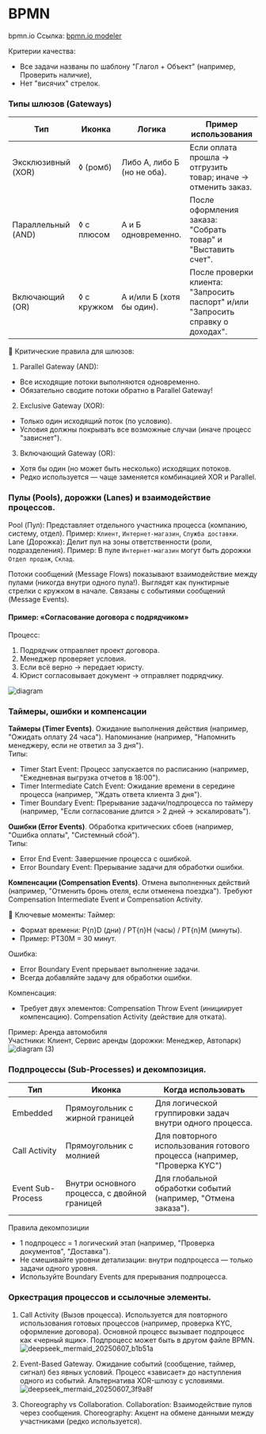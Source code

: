 # BPMN

bpmn.io
Ссылка: [bpmn.io modeler](https://demo.bpmn.io/new)

Критерии качества:
- Все задачи названы по шаблону "Глагол + Объект" (например, Проверить наличие),
- Нет "висячих" стрелок.

### Типы шлюзов (Gateways)

| Тип | Иконка | Логика | Пример использования |
|-|-|-|-|
| Эксклюзивный (XOR) | ◊ (ромб) | Либо А, либо Б (но не оба). | Если оплата прошла → отгрузить товар; иначе → отменить заказ. |
| Параллельный (AND) | ◊ с плюсом | А и Б одновременно. | После оформления заказа: "Собрать товар" и "Выставить счет". |
| Включающий (OR) | ◊ с кружком | А и/или Б (хотя бы один). | После проверки клиента: "Запросить паспорт" и/или "Запросить справку о доходах". |

📌 Критические правила для шлюзов:
1. Parallel Gateway (AND):
- Все исходящие потоки выполняются одновременно.
- Обязательно сводите потоки обратно в Parallel Gateway!
2. Exclusive Gateway (XOR):
- Только один исходящий поток (по условию).
- Условия должны покрывать все возможные случаи (иначе процесс "зависнет").
3. Включающий Gateway (OR):
- Хотя бы один (но может быть несколько) исходящих потоков.
- Редко используется — чаще заменяется комбинацией XOR и Parallel.

### Пулы (Pools), дорожки (Lanes) и взаимодействие процессов.

Pool (Пул): Представляет отдельного участника процесса (компанию, систему, отдел). Пример: `Клиент`, `Интернет-магазин`, `Cлужба доставки`.  
Lane (Дорожка): Делит пул на зоны ответственности (роли, подразделения). Пример: В пуле `Интернет-магазин` могут быть дорожки `Отдел продаж`, `Склад`.  

Потоки сообщений (Message Flows) показывают взаимодействие между пулами (никогда внутри одного пула!). Выглядят как пунктирные стрелки с кружком в начале. Связаны с событиями сообщений (Message Events).

#### Пример: «Согласование договора с подрядчиком»
Процесс:
1. Подрядчик отправляет проект договора.
2. Менеджер проверяет условия.
3. Если всё верно → передает юристу.
4. Юрист согласовывает документ → отправляет подрядчику.

![diagram](https://github.com/user-attachments/assets/a68697a6-b3ac-4155-a425-9b6e060ea8ae)

### Таймеры, ошибки и компенсации

**Таймеры (Timer Events)**. Ожидание выполнения действия (например, "Ожидать оплату 24 часа"). Напоминание (например, "Напомнить менеджеру, если не ответил за 3 дня").  
Типы:
- Timer Start Event: Процесс запускается по расписанию (например, "Ежедневная выгрузка отчетов в 18:00").
- Timer Intermediate Catch Event: Ожидание времени в середине процесса (например, "Ждать ответа клиента 3 дня").
- Timer Boundary Event: Прерывание задачи/подпроцесса по таймеру (например, "Если согласование длится > 2 дней → эскалировать").

**Ошибки (Error Events)**. Обработка критических сбоев (например, "Ошибка оплаты", "Системный сбой").  
Типы:
- Error End Event: Завершение процесса с ошибкой.
- Error Boundary Event: Прерывание задачи для обработки ошибки.

**Компенсации (Compensation Events)**. Отмена выполненных действий (например, "Отменить бронь отеля, если отменена поездка"). Требуют Compensation Intermediate Event и Compensation Activity.

📌 Ключевые моменты:
Таймер:
- Формат времени: P{n}D (дни) / PT{n}H (часы) / PT{n}M (минуты).
- Пример: PT30M = 30 минут.

Ошибка:
- Error Boundary Event прерывает выполнение задачи.
- Всегда добавляйте задачу для обработки ошибки.

Компенсация:
- Требует двух элементов: Compensation Throw Event (инициирует компенсацию). Compensation Activity (действие для отката).

Пример: Аренда автомобиля  
Участники: Клиент, Сервис аренды (дорожки: Менеджер, Автопарк)  
![diagram (3)](https://github.com/user-attachments/assets/eadf6762-01cf-4e66-ad3b-4589b75781f8)

### Подпроцессы (Sub-Processes) и декомпозиция.

| Тип | Иконка | Когда использовать |
|-|-|-|
| Embedded | Прямоугольник с жирной границей | Для логической группировки задач внутри одного процесса. |
| Call Activity | Прямоугольник с молнией | Для повторного использования готового процесса (например, "Проверка KYC") |
| Event Sub-Process | Внутри основного процесса, с двойной границей | Для глобальной обработки событий (например, "Отмена заказа"). |

Правила декомпозиции
- 1 подпроцесс = 1 логический этап (например, "Проверка документов", "Доставка").
- Не смешивайте уровни детализации: внутри подпроцесса — только задачи одного уровня.
- Используйте Boundary Events для прерывания подпроцесса.

### Оркестрация процессов и ссылочные элементы.
1. Call Activity (Вызов процесса). Используется для повторного использования готовых процессов (например, проверка KYC, оформление договора). Основной процесс вызывает подпроцесс как «черный ящик». Подпроцесс может быть в другом файле BPMN.
![deepseek_mermaid_20250607_b1b51a](https://github.com/user-attachments/assets/68f534f7-c35e-44a3-8503-ddb5e6c55381)

2. Event-Based Gateway. Ожидание событий (сообщение, таймер, сигнал) без явных условий. Процесс «зависает» до наступления одного из событий. Альтернатива XOR-шлюзу с условиями.
![deepseek_mermaid_20250607_3f9a8f](https://github.com/user-attachments/assets/e4f8a24e-c07b-4cce-a8a3-5eeebeb8a23e)

3. Choreography vs Collaboration. Collaboration: Взаимодействие пулов через сообщения. Choreography: Акцент на обмене данными между участниками (редко используется).
